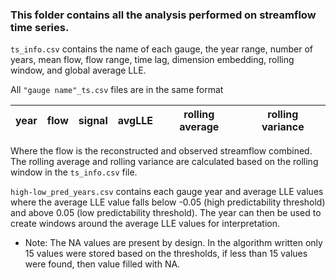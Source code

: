 ### This folder contains all the analysis performed on streamflow time series. 

`ts_info.csv` contains the name of each gauge, the year range, number of years, mean flow, flow range, time lag, dimension embedding, rolling window, and global average LLE. 


All `"gauge name"_ts.csv` files are in the same format 

 | year | flow | signal | avgLLE | rolling average | rolling variance |
 | ---- | ---- | ------ | ------ | --------------- | ---------------- |

Where the flow is the reconstructed and observed streamflow combined. The rolling average and rolling variance are calculated based on the rolling window in the `ts_info.csv` file. 

`high-low_pred_years.csv` contains each gauge year and average LLE values where the average LLE value falls below -0.05 (high predictability threshold) and above 0.05 (low predictability threshold). The year can then be used to create windows around the average LLE values for interpretation. 
 - Note: The NA values are present by design. In the algorithm written only 15 values were stored based on the thresholds, if less than 15 values were found, then value filled with NA. 